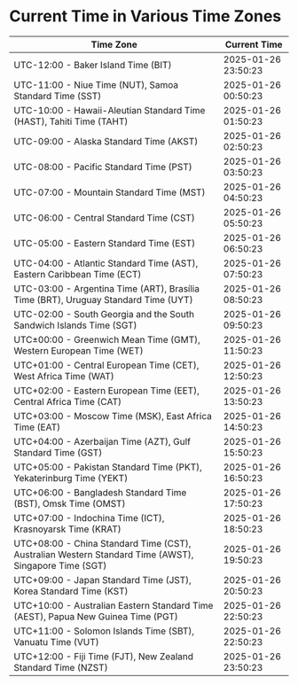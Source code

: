 # Current Time in Various Time Zones

| Time Zone | Current Time |
|-----------|--------------|
| UTC-12:00 - Baker Island Time (BIT) | 2025-01-26 23:50:23 |
| UTC-11:00 - Niue Time (NUT), Samoa Standard Time (SST) | 2025-01-26 00:50:23 |
| UTC-10:00 - Hawaii-Aleutian Standard Time (HAST), Tahiti Time (TAHT) | 2025-01-26 01:50:23 |
| UTC-09:00 - Alaska Standard Time (AKST) | 2025-01-26 02:50:23 |
| UTC-08:00 - Pacific Standard Time (PST) | 2025-01-26 03:50:23 |
| UTC-07:00 - Mountain Standard Time (MST) | 2025-01-26 04:50:23 |
| UTC-06:00 - Central Standard Time (CST) | 2025-01-26 05:50:23 |
| UTC-05:00 - Eastern Standard Time (EST) | 2025-01-26 06:50:23 |
| UTC-04:00 - Atlantic Standard Time (AST), Eastern Caribbean Time (ECT) | 2025-01-26 07:50:23 |
| UTC-03:00 - Argentina Time (ART), Brasília Time (BRT), Uruguay Standard Time (UYT) | 2025-01-26 08:50:23 |
| UTC-02:00 - South Georgia and the South Sandwich Islands Time (SGT) | 2025-01-26 09:50:23 |
| UTC±00:00 - Greenwich Mean Time (GMT), Western European Time (WET) | 2025-01-26 11:50:23 |
| UTC+01:00 - Central European Time (CET), West Africa Time (WAT) | 2025-01-26 12:50:23 |
| UTC+02:00 - Eastern European Time (EET), Central Africa Time (CAT) | 2025-01-26 13:50:23 |
| UTC+03:00 - Moscow Time (MSK), East Africa Time (EAT) | 2025-01-26 14:50:23 |
| UTC+04:00 - Azerbaijan Time (AZT), Gulf Standard Time (GST) | 2025-01-26 15:50:23 |
| UTC+05:00 - Pakistan Standard Time (PKT), Yekaterinburg Time (YEKT) | 2025-01-26 16:50:23 |
| UTC+06:00 - Bangladesh Standard Time (BST), Omsk Time (OMST) | 2025-01-26 17:50:23 |
| UTC+07:00 - Indochina Time (ICT), Krasnoyarsk Time (KRAT) | 2025-01-26 18:50:23 |
| UTC+08:00 - China Standard Time (CST), Australian Western Standard Time (AWST), Singapore Time (SGT) | 2025-01-26 19:50:23 |
| UTC+09:00 - Japan Standard Time (JST), Korea Standard Time (KST) | 2025-01-26 20:50:23 |
| UTC+10:00 - Australian Eastern Standard Time (AEST), Papua New Guinea Time (PGT) | 2025-01-26 22:50:23 |
| UTC+11:00 - Solomon Islands Time (SBT), Vanuatu Time (VUT) | 2025-01-26 22:50:23 |
| UTC+12:00 - Fiji Time (FJT), New Zealand Standard Time (NZST) | 2025-01-26 23:50:23 |
